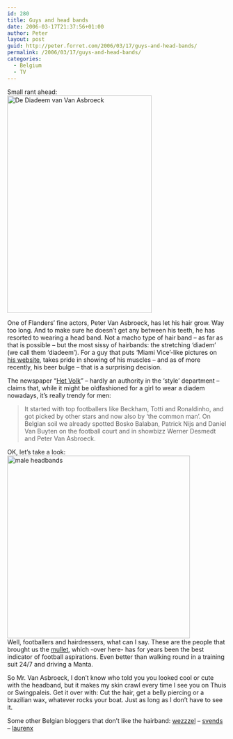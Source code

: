 ```yaml
---
id: 280
title: Guys and head bands
date: 2006-03-17T21:37:56+01:00
author: Peter
layout: post
guid: http://peter.forret.com/2006/03/17/guys-and-head-bands/
permalink: /2006/03/17/guys-and-head-bands/
categories:
  - Belgium
  - TV
---
```

Small rant ahead:  
[<img  src="http://static.flickr.com/54/113837979_5dd90187ec.jpg" width="332" height="500" alt="De Diadeem van Van Asbroeck" />](http://www.flickr.com/photos/pforret/113837979/ "Photo Sharing")

One of Flanders&#8217; fine actors, Peter Van Asbroeck, has let his hair grow. Way too long. And to make sure he doesn&#8217;t get any between his teeth, he has resorted to wearing a head band. Not a macho type of hair band &#8211; as far as that is possible &#8211; but the most sissy of hairbands: the stretching &#8216;diadem&#8217; (we call them &#8216;diadeem&#8217;). For a guy that puts &#8216;Miami Vice&#8217;-like pictures on [his website](http://www.petervanasbroeck.com/), takes pride in showing of his muscles &#8211; and as of more recently, his beer bulge &#8211; that is a surprising decision.  
<!--more-->

  
The newspaper &#8220;[Het Volk](http://www.hetvolk.be/Article/Detail.aspx?articleID=g0jj1u34)&#8221; &#8211; hardly an authority in the &#8216;style&#8217; department &#8211; claims that, while it might be oldfashioned for a girl to wear a diadem nowadays, it&#8217;s really trendy for men:

> It started with top footballers like Beckham, Totti and Ronaldinho, and got picked by other stars and now also by &#8216;the common man&#8217;. On Belgian soil we already spotted Bosko Balaban, Patrick Nijs and Daniel Van Buyten on the football court and in showbizz Werner Desmedt and Peter Van Asbroeck.

OK, let&#8217;s take a look:  
[<img src="http://static.flickr.com/34/113856507_4b0426f5d7.jpg" width="420" alt="male headbands" />](http://www.flickr.com/photos/pforret/113856507/ "Photo Sharing")  
Well, footballers and hairdressers, what can I say. These are the people that brought us the [mullet](http://www.mulletsgalore.com/), which -over here- has for years been the best indicator of football aspirations. Even better than walking round in a training suit 24/7 and driving a Manta.

So Mr. Van Asbroeck, I don&#8217;t know who told you you looked cool or cute with the headband, but it makes my skin crawl every time I see you on Thuis or Swingpaleis. Get it over with: Cut the hair, get a belly piercing or a brazilian wax, whatever rocks your boat. Just as long as I don&#8217;t have to see it.

Some other Belgian bloggers that don&#8217;t like the hairband: [wezzzel](http://spaces.msn.com/wezzzel/blog/cns!90C659168E3AAD03!755.entry) &#8211; [svends](http://www.bloggen.be/svends/archief.php?ID=52) &#8211; [laurenx](http://laurenxb.blogspot.com/2006/01/dt-is-grappig.html)